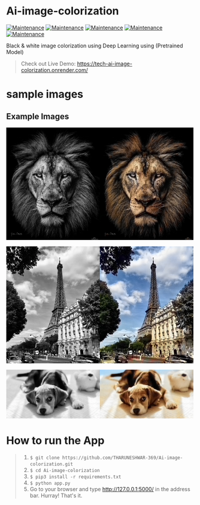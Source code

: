 # Ai-image-colorization
[![Maintenance](https://img.shields.io/badge/python-3.9-blue.svg)](https://www.python.org/downloads/release/python-390/) 
[![Maintenance](https://img.shields.io/badge/framework-flask-red.svg)](https://flask.palletsprojects.com/en/2.0.x/) 
[![Maintenance](https://img.shields.io/badge/Frontend-HTML/CSS-green.svg)](https://img.shields.io/badge/Frontend-HTML/CSS/JS-green.svg) 
[![Maintenance](https://img.shields.io/badge/Backend-Javascript/JQuery-yellow.svg)](https://img.shields.io/badge/Backend-Javascript-yellow.svg) 
[![Maintenance](https://img.shields.io/badge/AI-Deep_learning-blue.svg)](https://img.shields.io/badge/Backend-JD-yellow.svg) 

Black & white image colorization using Deep Learning using (Pretrained Model)

> Check out Live Demo: https://tech-ai-image-colorization.onrender.com/


# sample images
## Example Images

<img src=https://github.com/THARUNESHWAR-369/Ai-image-colorization/blob/main/static/images/lion.jpg width=250><img src=https://github.com/THARUNESHWAR-369/Ai-image-colorization/blob/main/static/images/lion_colored.jpg width=250>

<img src=https://github.com/THARUNESHWAR-369/Ai-image-colorization/blob/main/static/images/tower.webp width=250><img src=https://github.com/THARUNESHWAR-369/Ai-image-colorization/blob/main/static/images/tower_colored.webp width=250>


<img src=https://github.com/THARUNESHWAR-369/Ai-image-colorization/blob/main/static/images/dog.webp width=250><img src=https://github.com/THARUNESHWAR-369/Ai-image-colorization/blob/main/static/images/dog_colored.webp width=250>


# How to run the App
> 1. ```$ git clone https://github.com/THARUNESHWAR-369/Ai-image-colorization.git```
> 2. ```$ cd Ai-image-colorization```
> 4. ```$ pip3 install -r requirements.txt```
> 5. ```$ python app.py```
> 6. Go to your browser and type http://127.0.0.1:5000/ in the address bar. Hurray! That's it.
